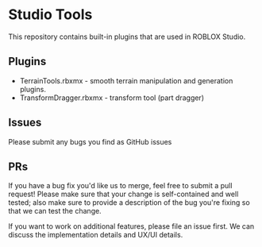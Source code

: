# Studio Tools

This repository contains built-in plugins that are used in ROBLOX Studio.

## Plugins

* TerrainTools.rbxmx - smooth terrain manipulation and generation plugins.
* TransformDragger.rbxmx - transform tool (part dragger)

## Issues

Please submit any bugs you find as GitHub issues

## PRs

If you have a bug fix you'd like us to merge, feel free to submit a pull request! Please make sure that your change is self-contained and well tested; also make sure to provide a description of the bug you're fixing so that we can test the change.

If you want to work on additional features, please file an issue first. We can discuss the implementation details and UX/UI details.
